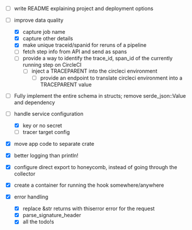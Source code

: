 * [ ] write README explaining project and deployment options

* [ ] improve data quality
    * [x] capture job name
    * [x] capture other details
    * [x] make unique traceid/spanid for reruns of a pipeline
    * [ ] fetch step info from API and send as spans
    * [ ] provide a way to identify the trace_id, span_id of the currently running step on CircleCI
        * [ ] inject a TRACEPARENT into the circleci environment
            * [ ] provide an endpoint to translate circleci environment into a TRACEPARENT value
* [ ] Fully implement the entire schema in structs; remove serde_json::Value and dependency
* [ ] handle service configuration
    * [x] key or no secret
    * [ ] tracer target config

* [x] move app code to separate crate
* [x] better logging than println!
* [x] configure direct export to honeycomb, instead of going through the collector
* [x] create a container for running the hook somewhere/anywhere
* [x] error handling
    * [x] replace &str returns with thiserror error for the request
    * [x] parse_signature_header
    * [x] all the todo!s
